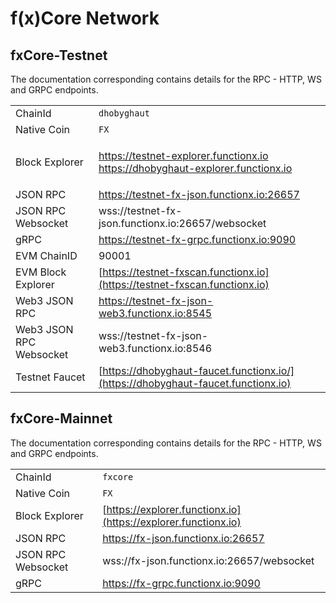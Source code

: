 # f(x)Core Network

## fxCore-Testnet

The documentation corresponding contains details for the RPC - HTTP, WS and GRPC endpoints.

|                         |                                                                                                                                                                                                     |
| ----------------------- | --------------------------------------------------------------------------------------------------------------------------------------------------------------------------------------------------- |
| ChainId                 | `dhobyghaut`                                                                                                                                                                                        |
| Native Coin             | `FX`                                                                                                                                                                                                |
| Block Explorer          | <p><a href="https://testnet-explorer.functionx.io">https://testnet-explorer.functionx.io</a><br><a href="https://dhobyghaut-explorer.functionx.io">https://dhobyghaut-explorer.functionx.io</a></p> |
| JSON RPC                | https://testnet-fx-json.functionx.io:26657                                                                                                                                                          |
| JSON RPC Websocket      | wss://testnet-fx-json.functionx.io:26657/websocket                                                                                                                                                  |
| gRPC                    | https://testnet-fx-grpc.functionx.io:9090                                                                                                                                                           |
| EVM ChainID             | 90001                                                                                                                                                                                               |
| EVM Block Explorer      | [https://testnet-fxscan.functionx.io](https://testnet-fxscan.functionx.io)                                                                                                                          |
| Web3 JSON RPC           | https://testnet-fx-json-web3.functionx.io:8545                                                                                                                                                      |
| Web3 JSON RPC Websocket | wss://testnet-fx-json-web3.functionx.io:8546                                                                                                                                                        |
| Testnet Faucet          | [https://dhobyghaut-faucet.functionx.io/](https://dhobyghaut-faucet.functionx.io)                                                                                                                   |

## fxCore-Mainnet

The documentation corresponding contains details for the RPC - HTTP, WS and GRPC endpoints.

|                    |                                                                |
| ------------------ | -------------------------------------------------------------- |
| ChainId            | `fxcore`                                                       |
| Native Coin        | `FX`                                                           |
| Block Explorer     | [https://explorer.functionx.io](https://explorer.functionx.io) |
| JSON RPC           | https://fx-json.functionx.io:26657                             |
| JSON RPC Websocket | wss://fx-json.functionx.io:26657/websocket                     |
| gRPC               | https://fx-grpc.functionx.io:9090                              |
